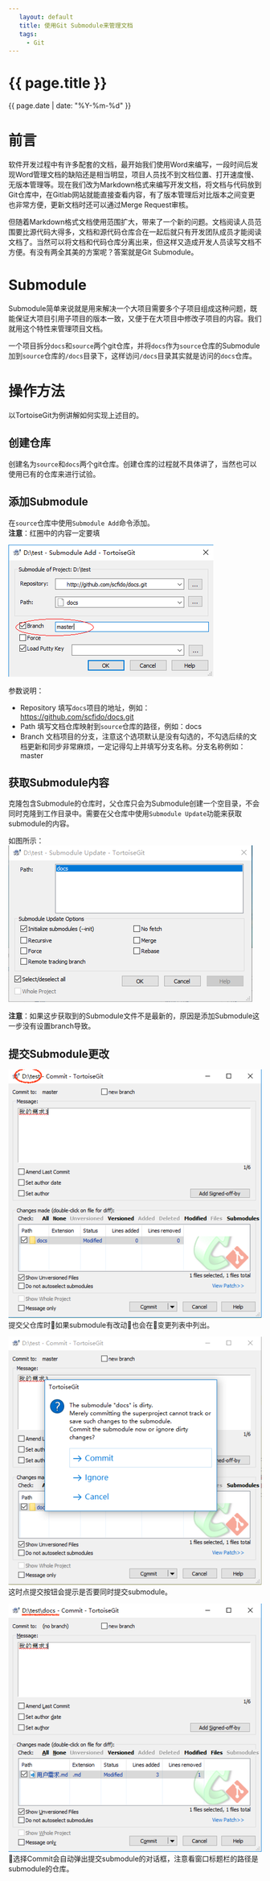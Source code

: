 ```yaml
---
   layout: default
   title: 使用Git Submodule来管理文档
   tags: 
     - Git
---
```


# {{ page.title }}
{{ page.date | date: "%Y-%m-%d" }}

# 前言
软件开发过程中有许多配套的文档，最开始我们使用Word来编写，一段时间后发现Word管理文档的缺陷还是相当明显，项目人员找不到文档位置、打开速度慢、无版本管理等。现在我们改为Markdown格式来编写开发文档，将文档与代码放到Git仓库中，在Gitlab网站就能直接查看内容，有了版本管理后对比版本之间变更也非常方便，更新文档时还可以通过Merge Request审核。

但随着Markdown格式文档使用范围扩大，带来了一个新的问题。文档阅读人员范围要比源代码大得多，文档和源代码仓库合在一起后就只有开发团队成员才能阅读文档了。当然可以将文档和代码仓库分离出来，但这样又造成开发人员读写文档不方便。有没有两全其美的方案呢？答案就是Git Submodule。

# Submodule
Submodule简单来说就是用来解决一个大项目需要多个子项目组成这种问题，既能保证大项目引用子项目的版本一致，又便于在大项目中修改子项目的内容。我们就用这个特性来管理项目文档。

一个项目拆分`docs`和`source`两个git仓库，并将`docs`作为`source`仓库的Submodule加到`source`仓库的`/docs`目录下，这样访问`/docs`目录其实就是访问的`docs`仓库。

# 操作方法
以TortoiseGit为例讲解如何实现上述目的。

## 创建仓库
创建名为`source`和`docs`两个git仓库。创建仓库的过程就不具体讲了，当然也可以使用已有的仓库来进行试验。

## 添加Submodule
在`source`仓库中使用`Submodule Add`命令添加。  
**注意**：红圈中的内容一定要填  

![](/assets/misc/GitSubmodule/添加子模块.png)

参数说明：
- Repository 填写`docs`项目的地址，例如：https://github.com/scfido/docs.git
- Path 填写文档仓库映射到`source`仓库的路径，例如：docs
- Branch 文档项目的分支，注意这个选项默认是没有勾选的，不勾选后续的文档更新和同步非常麻烦，一定记得勾上并填写分支名称。分支名称例如：master

## 获取Submodule内容
克隆包含Submodule的仓库时，父仓库只会为Submodule创建一个空目录，不会同时克隆到工作目录中。需要在父仓库中使用`Submodule Update`功能来获取submodule的内容。

如图所示：  
![](/assets/misc/GitSubmodule/更新子模块.png)  

**注意**：如果这步获取到的Submodule文件不是最新的，原因是添加Submodule这一步没有设置branch导致。

## 提交Submodule更改

![](/assets/misc/GitSubmodule/提交子模块1.png)  
提交父仓库时如果submodule有改动也会在变更列表中列出。

![](/assets/misc/GitSubmodule/提交子模块2.png)  
这时点提交按钮会提示是否要同时提交submodule。  

   
![](/assets/misc/GitSubmodule/提交子模块3.png)  
选择Commit会自动弹出提交submodule的对话框，注意看窗口标题栏的路径是submodule的仓库。